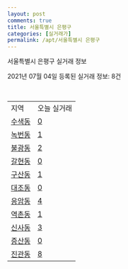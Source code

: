 ```yaml
---
layout: post
comments: true
title: 서울특별시 은평구
categories: [실거래가]
permalink: /apt/서울특별시 은평구
---
```


서울특별시 은평구 실거래 정보

2021년 07월 04일 등록된 실거래 정보: 8건

<script type="text/javascript">
  google.charts.load('current', {'packages':['corechart']});
  google.charts.setOnLoadCallback(drawChart);

  function drawChart() {
    var data = google.visualization.arrayToDataTable([['거래일', '매매', '전월세', '전매'], ['20-07', 496, 675, 10], ['20-08', 196, 543, 4], ['20-09', 154, 585, 1], ['20-10', 186, 418, 2], ['20-11', 230, 411, 11], ['20-12', 258, 412, 22], ['21-01', 199, 576, 10], ['21-02', 137, 591, 5], ['21-03', 145, 467, 4], ['21-04', 137, 385, 2], ['21-05', 159, 307, 5], ['21-06', 59, 276, 2]]);

    var options = {
      title: '최근 유형별 거래량 추이',
      legend: { position: 'bottom' }
    };

    var chart = new google.visualization.LineChart(document.getElementById('columnchart_material'));
    chart.draw(data, (options));
  }
</script>

<div id="columnchart_material" style="width: 95%; margin-left: -35px"></div>
<br>
<table class="sortable">
  <tr>
    <td>지역</td>
    <td>오늘 실거래</td>
  </tr>

  
  <tr class="item">
    <td><a href="서울특별시 은평구 수색동">수색동</a></td>
    <td><a href="서울특별시 은평구 수색동">0</a></td>
  </tr>
    

  <tr class="item">
    <td><a href="서울특별시 은평구 녹번동">녹번동</a></td>
    <td><a href="서울특별시 은평구 녹번동">1</a></td>
  </tr>
    

  <tr class="item">
    <td><a href="서울특별시 은평구 불광동">불광동</a></td>
    <td><a href="서울특별시 은평구 불광동">2</a></td>
  </tr>
    

  <tr class="item">
    <td><a href="서울특별시 은평구 갈현동">갈현동</a></td>
    <td><a href="서울특별시 은평구 갈현동">0</a></td>
  </tr>
    

  <tr class="item">
    <td><a href="서울특별시 은평구 구산동">구산동</a></td>
    <td><a href="서울특별시 은평구 구산동">1</a></td>
  </tr>
    

  <tr class="item">
    <td><a href="서울특별시 은평구 대조동">대조동</a></td>
    <td><a href="서울특별시 은평구 대조동">0</a></td>
  </tr>
    

  <tr class="item">
    <td><a href="서울특별시 은평구 응암동">응암동</a></td>
    <td><a href="서울특별시 은평구 응암동">4</a></td>
  </tr>
    

  <tr class="item">
    <td><a href="서울특별시 은평구 역촌동">역촌동</a></td>
    <td><a href="서울특별시 은평구 역촌동">1</a></td>
  </tr>
    

  <tr class="item">
    <td><a href="서울특별시 은평구 신사동">신사동</a></td>
    <td><a href="서울특별시 은평구 신사동">3</a></td>
  </tr>
    

  <tr class="item">
    <td><a href="서울특별시 은평구 증산동">증산동</a></td>
    <td><a href="서울특별시 은평구 증산동">0</a></td>
  </tr>
    

  <tr class="item">
    <td><a href="서울특별시 은평구 진관동">진관동</a></td>
    <td><a href="서울특별시 은평구 진관동">8</a></td>
  </tr>
    


</table>


    